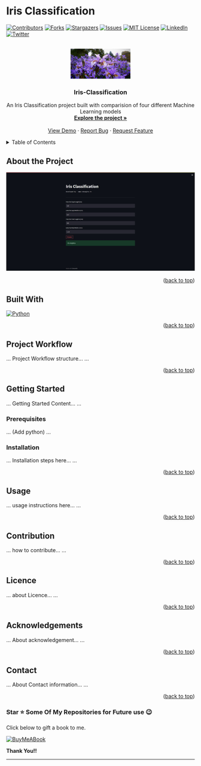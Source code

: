 <!-- To Bring back the link to top--> 
<a name="readme-top"></a>

# Iris Classification 

[![Contributors][contributors-shield]][contributors-url]
[![Forks][forks-shield]][forks-url]
[![Stargazers][stars-shield]][stars-url]
[![Issues][issues-shield]][issues-url]
[![MIT License][license-shield]][license-url]
[![LinkedIn][linkedin-shield]][linkedin-url]
[![Twitter][twitter-shield]][twitter-url]

<!-- MARKDOWN LINKS & IMAGES -->
<!-- https://www.markdownguide.org/basic-syntax/#reference-style-links -->
[contributors-shield]: https://img.shields.io/github/contributors/Ruban2205/Iris_Classification?style=for-the-badge
[contributors-url]: https://github.com/Ruban2205/Iris_Classification/graphs/contributors
[forks-shield]: https://img.shields.io/github/forks/Ruban2205/Iris_Classification?style=for-the-badge
[forks-url]: https://github.com/Ruban2205/Iris_Classification/network/members
[stars-shield]: https://img.shields.io/github/stars/Ruban2205/Iris_Classification?style=for-the-badge
[stars-url]: https://github.com/Ruban2205/Iris_Classification/stargazers
[issues-shield]: https://img.shields.io/github/issues/Ruban2205/Iris_Classification?style=for-the-badge
[issues-url]: https://github.com/Ruban2205/Iris_Classification/issues
[license-shield]: https://img.shields.io/github/license/Ruban2205/Iris_Classification?style=for-the-badge
[license-url]: https://github.com/Ruban2205/Iris_Classification/blob/main/LICENSE
[linkedin-shield]: https://img.shields.io/badge/-LinkedIn-black.svg?style=for-the-badge&logo=linkedin&colorB=555
[linkedin-url]: https://linkedin.com/in/ruban-gino-singh
[twitter-shield]: https://img.shields.io/badge/X.com%20(Twitter)%20-black.svg?style=for-the-badge&logo=X&colorB=555
[twitter-url]: https://x.com/Rubangino
[product-screenshot]: images/screenshot.png


<!-- PROJECT LOGO -->
<br />
<div align="center">
  <a href="https://github.com/Ruban2205/Iris_Classification/">
    <img src="assets/logo.jpg" alt="Logo" width="160" height="80">
  </a>

  <h3 align="center">Iris-Classification</h3>

  <p align="center">
    An Iris Classification project built with comparision of four different Machine Learning models
    <br />
    <a href="https://github.com/Ruban2205/Iris_Classification"><strong>Explore the project »</strong></a>
    <br />
    <br />
    <a href="https://github.com/Ruban2205/Iris_Classification">View Demo</a>
    ·
    <a href="https://github.com/Ruban2205/Iris_Classification/issues">Report Bug</a>
    ·
    <a href="https://github.com/Ruban2205/Iris_Classification/issues">Request Feature</a>
  </p>
</div>

<!-- TABLE OF CONTENTS -->
<details>
  <summary>Table of Contents</summary>
  <ol>
    <li>
      <a href="#about-the-project">About The Project</a>
      <ul>
        <li><a href="#built-with">Built With</a></li>
        <li><a href="#project-workflow">Project Workflow</a></li>
      </ul>
    </li>
    <li>
      <a href="#getting-started">Getting Started</a>
      <ul>
        <li><a href="#prerequisites">Prerequisites</a></li>
        <li><a href="#installation">Installation</a></li>
      </ul>
    </li>
    <li><a href="#usage">Usage</a></li>
    <li><a href="#contribution">Contributing</a></li>
    <li><a href="#licence">License</a></li>
    <li><a href="#acknowledgements">Acknowledgments</a></li>
    <li><a href="#contact">Contact</a></li>
  </ol>
</details>

<!-- About the project-->
## About the Project 

![Iris_Classification_Product_Screenshot](./assets/output2.jpg)


<p align="right">(<a href="#readme-top">back to top</a>)</p>


<!--Built with Section--> 
## Built With

[![Python](https://img.shields.io/badge/Python-FFD43B?style=for-the-badge&logo=python&logoColor=blue)](https://github.com/Ruban2205)

<p align="right">(<a href="#readme-top">back to top</a>)</p>

## Project Workflow

...
Project Workflow structure...
...

<p align="right">(<a href="#readme-top">back to top</a>)</p>


<!--Getting Started Section--> 
## Getting Started

...
Getting Started Content...
...

### Prerequisites

...
(Add python) 
... 

### Installation

...
Installation steps here...
...

<p align="right">(<a href="#readme-top">back to top</a>)</p>


<!--Usage-->
## Usage

...
usage instructions here...
...

<p align="right">(<a href="#readme-top">back to top</a>)</p>


<!--Contribution-->
## Contribution

...
how to contribute...
...

<p align="right">(<a href="#readme-top">back to top</a>)</p>


<!--Licence-->
## Licence

...
about Licence...
...

<p align="right">(<a href="#readme-top">back to top</a>)</p>


<!--Acknowledgements-->
## Acknowledgements

...
About acknowledgement... 
...

<p align="right">(<a href="#readme-top">back to top</a>)</p>


<!--Contact-->
## Contact

...
About Contact information...
...

<p align="right">(<a href="#readme-top">back to top</a>)</p>


### Star ⭐ Some Of My Repositories for Future use 😉

Click below to gift a book to me.

[![BuyMeABook](https://img.shields.io/badge/Buy%20Me%20a%20Book-ffdd00?style=for-the-badge&logo=buy-me-a-book&logoColor=black)
](https://bit.ly/3M5jxLd)

**Thank You!!**

<hr/>
